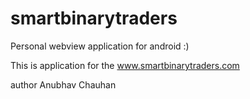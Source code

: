 # smartbinarytraders

Personal webview application for android :)

This is application for the www.smartbinarytraders.com

author Anubhav Chauhan
